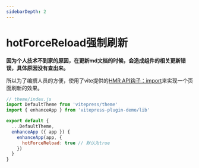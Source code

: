 ```yaml
---
sidebarDepth: 2
---
```


# hotForceReload强制刷新

**因为个人技术不到家的原因，在更新md文档的时候，会造成组件的相关更新错误，具体原因没有查出来。**

所以为了编撰人员的方便，使用了vite提供的[HMR API钩子：import](https://cn.vitejs.dev/guide/api-hmr.html)来实现一个页面刷新的效果。
```js
// theme/index.js
import DefaultTheme from 'vitepress/theme'
import { enhanceApp } from 'vitepress-plugin-demo/lib'

export default {
  ...DefaultTheme,
  enhanceApp ({ app }) {
    enhanceApp(app, {
      hotForceReload: true // 默认为true
    })
  }
}
```